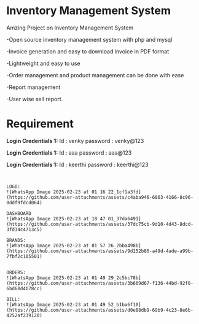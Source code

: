 # Inventory Management System
Amzing Project on Inventory Management System

-Open source inventory management system with php and mysql

-Invoice generation and easy to download invoice in PDF format

-Lightweight and easy to use

-Order management and product management can be done with ease

-Report management

-User wise sell report.

# Requirement

**Login Credentials 1:**
Id : venky
password : venky@123

**Login Credentials 1:**
Id : aaa
password : aaa@123

**Login Credentials 1:**
Id : keerthi
password : keerthi@123
```


LOGO:
![WhatsApp Image 2025-02-23 at 01 16 22_1cf1a3fd](https://github.com/user-attachments/assets/c4aba946-6863-4166-8c96-8ddf9fdcd064)

DASHBOARD
![WhatsApp Image 2025-02-23 at 18 47 01_37da6491](https://github.com/user-attachments/assets/37dc75cb-9d10-4d43-8dcd-3fd34c4713c5)

BRANDS:
![WhatsApp Image 2025-02-23 at 01 57 26_2bba498b](https://github.com/user-attachments/assets/9d152b86-a49d-4ade-a99b-7fbf2c105501)


ORDERS:
![WhatsApp Image 2025-02-23 at 01 49 29_2c5bc78b](https://github.com/user-attachments/assets/3b669d67-f136-44bd-92f0-6bd60d4b78cc)

BILL:
![WhatsApp Image 2025-02-23 at 01 49 52_b1ba6f10](https://github.com/user-attachments/assets/d0e88db9-69b9-4c23-8e6b-4252af239120)





